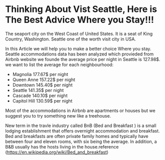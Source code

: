 # Thinking About Vist Seattle, Here is The Best Advice Where you Stay!!! 



The seaport city on the West Coast of United States. It is a seat of King Country, Washington. 
Seattle one of the worth visit city in USA. 

In this Article we will help you to make a better choice Where you stay. Seattle accommodations data has been analyzed 
which provieded from Airbnb website we founde the average price per night in Seattle is 127.98$.
we want to list the average for each neighbourhood:
- Magnolia  		  177.67$ per night 
- Queen Anne		  157.22$ per night
- Downtown		    145.40$ per night 
- Seattle			    141.35$ per night 
- Cascade			    140.10$ per night
- Capitol Hill    130.59$ per night 

Most of the accommodations in Airbnb are apartments or houses but we suggest you to try something new like a treehouse.

New term in the travle industry called BnB (Bed and Breakfast ) is a small lodging establishment that offers overnight 
accommodation and breakfast. Bed and breakfasts are often private family homes and typically have between four and eleven 
rooms, with six being the average. In addition, a B&B usually has the hosts living in the house.reference (https://en.wikipedia.org/wiki/Bed_and_breakfast)
